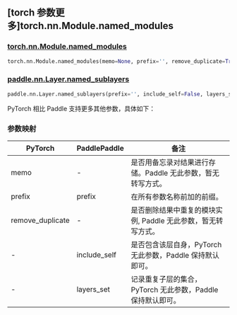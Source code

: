 ## [torch 参数更多]torch.nn.Module.named_modules

### [torch.nn.Module.named_modules](https://pytorch.org/docs/stable/generated/torch.nn.Module.html#torch.nn.Module.named_modules)

```python
torch.nn.Module.named_modules(memo=None, prefix='', remove_duplicate=True)
```

### [paddle.nn.Layer.named_sublayers](https://www.paddlepaddle.org.cn/documentation/docs/zh/develop/api/paddle/nn/Layer_cn.html#named-sublayers-prefix-include-self-false-layers-set-none)

```python
paddle.nn.Layer.named_sublayers(prefix='', include_self=False, layers_set=None)
```

PyTorch 相比 Paddle 支持更多其他参数，具体如下：

### 参数映射

| PyTorch        | PaddlePaddle | 备注                                                          |
| -------------- | ------------ | ------------------------------------------------------------- |
| memo          | -           | 是否用备忘录对结果进行存储。Paddle 无此参数，暂无转写方式。                               |
| prefix   | prefix  | 在所有参数名称前加的前缀。                                            |
| remove_duplicate   | -  | 是否删除结果中重复的模块实例, Paddle 无此参数，暂无转写方式。                                            |
| -         | include_self      | 是否包含该层自身，PyTorch 无此参数，Paddle 保持默认即可。                                                |
| -         | layers_set      | 记录重复子层的集合，PyTorch 无此参数，Paddle 保持默认即可。                                                |
